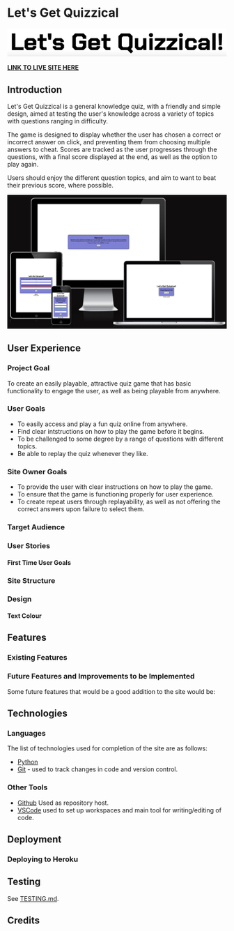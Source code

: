 # Let's Get Quizzical

![LGQ Logo](https://github.com/LcodeM/lets-get-quizzical/blob/main/documentation/lgq_logo.png)

<strong>[LINK TO LIVE SITE HERE](https://lcodem.github.io/lets-get-quizzical/)</strong>

## Introduction

Let's Get Quizzical is a general knowledge quiz, with a friendly and simple design, aimed at testing the user's knowledge across a variety of topics with questions ranging in difficulty.

The game is designed to display whether the user has chosen a correct or incorrect answer on click, and preventing them from choosing multiple answers to cheat. Scores are tracked as the user progresses through the questions, with a final score displayed at the end, as well as the option to play again.

Users should enjoy the different question topics, and aim to want to beat their previous score, where possible.

![Responsive Windows](https://github.com/LcodeM/lets-get-quizzical/blob/main/documentation/amiresponsive_all_screens.png)

## User Experience

### Project Goal

To create an easily playable, attractive quiz game that has basic functionality to engage the user, as well as being playable from anywhere.

### User Goals

- To easily access and play a fun quiz online from anywhere.
- Find clear intstructions on how to play the game before it begins.
- To be challenged to some degree by a range of questions with different topics.
- Be able to replay the quiz whenever they like.

### Site Owner Goals

- To provide the user with clear instructions on how to play the game.
- To ensure that the game is functioning properly for user experience.
- To create repeat users through replayability, as well as not offering the correct answers upon failure to select them.

### Target Audience



### User Stories

#### First Time User Goals



### Site Structure



### Design

#### Text Colour 



## Features

### Existing Features

#### 



### Future Features and Improvements to be Implemented

Some future features that would be a good addition to the site would be:



## Technologies

### Languages

The list of technologies used for completion of the site are as follows:

- [Python]()
- [Git](https://git-scm.com) - used to track changes in code and version control.

### Other Tools

- [Github]() Used as repository host.
- [VSCode](https://code.visualstudio.com/) used to set up workspaces and main tool for writing/editing of code.


## Deployment

### Deploying to Heroku



## Testing

See [TESTING.md]().

## Credits

